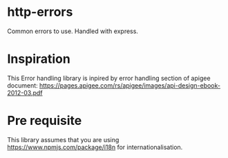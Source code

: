 # http-errors
Common errors to use. Handled with express.

# Inspiration
This Error handling library is inpired by error handling section of apigee document:
https://pages.apigee.com/rs/apigee/images/api-design-ebook-2012-03.pdf

# Pre requisite
This library assumes that you are using
https://www.npmjs.com/package/i18n
for internationalisation.